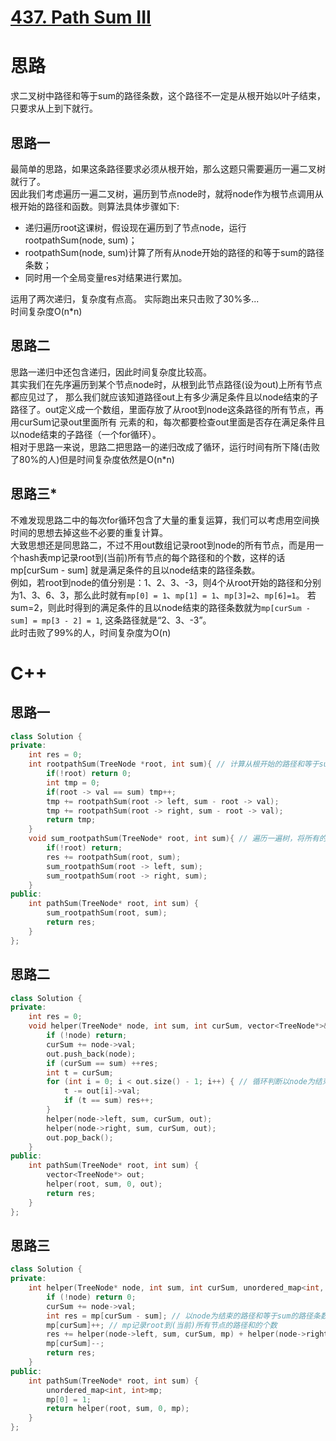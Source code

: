 # [437. Path Sum III](https://leetcode.com/problems/path-sum-iii/description/)
# 思路
求二叉树中路径和等于sum的路径条数，这个路径不一定是从根开始以叶子结束，只要求从上到下就行。
## 思路一
最简单的思路，如果这条路径要求必须从根开始，那么这题只需要遍历一遍二叉树就行了。  
因此我们考虑遍历一遍二叉树，遍历到节点node时，就将node作为根节点调用从根开始的路径和函数。则算法具体步骤如下:
* 递归遍历root这课树，假设现在遍历到了节点node，运行rootpathSum(node, sum)；
* rootpathSum(node, sum)计算了所有从node开始的路径的和等于sum的路径条数；
* 同时用一个全局变量res对结果进行累加。

运用了两次递归，复杂度有点高。
实际跑出来只击败了30%多...    
时间复杂度O(n*n)

## 思路二
思路一递归中还包含递归，因此时间复杂度比较高。  
其实我们在先序遍历到某个节点node时，从根到此节点路径(设为out)上所有节点都应见过了，
那么我们就应该知道路径out上有多少满足条件且以node结束的子路径了。out定义成一个数组，里面存放了从root到node这条路径的所有节点，再用curSum记录out里面所有
元素的和，每次都要检查out里面是否存在满足条件且以node结束的子路径（一个for循环）。   
相对于思路一来说，思路二把思路一的递归改成了循环，运行时间有所下降(击败了80%的人)但是时间复杂度依然是O(n*n)

## 思路三*
不难发现思路二中的每次for循环包含了大量的重复运算，我们可以考虑用空间换时间的思想去掉这些不必要的重复计算。   
大致思想还是同思路二，不过不用out数组记录root到node的所有节点，而是用一个hash表mp记录root到(当前)所有节点的每个路径和的个数，这样的话mp[curSum - sum]
就是满足条件的且以node结束的路径条数。    
例如，若root到node的值分别是：1、2、3、-3，则4个从root开始的路径和分别为1、3、6、3，那么此时就有`mp[0] = 1`、`mp[1] = 1`、`mp[3]=2`、`mp[6]=1`。
若sum=2，则此时得到的满足条件的且以node结束的路径条数就为`mp[curSum - sum] = mp[3 - 2] = 1`, 这条路径就是“2、3、-3”。    
此时击败了99%的人，时间复杂度为O(n)

# C++
## 思路一
``` C++
class Solution {
private:
    int res = 0;
    int rootpathSum(TreeNode *root, int sum){ // 计算从根开始的路径和等于sum的路径条数
        if(!root) return 0;
        int tmp = 0;
        if(root -> val == sum) tmp++;
        tmp += rootpathSum(root -> left, sum - root -> val);
        tmp += rootpathSum(root -> right, sum - root -> val);
        return tmp;
    }
    void sum_rootpathSum(TreeNode* root, int sum){ // 遍历一遍树，将所有的rootpathSum相加
        if(!root) return;
        res += rootpathSum(root, sum);
        sum_rootpathSum(root -> left, sum);
        sum_rootpathSum(root -> right, sum);
    }
public:
    int pathSum(TreeNode* root, int sum) {
        sum_rootpathSum(root, sum);
        return res;
    }
};
```
## 思路二
``` C++
class Solution {
private:
    int res = 0;
    void helper(TreeNode* node, int sum, int curSum, vector<TreeNode*>& out) {
        if (!node) return;
        curSum += node->val;
        out.push_back(node);
        if (curSum == sum) ++res;
        int t = curSum;
        for (int i = 0; i < out.size() - 1; i++) { // 循环判断以node为结束的子路径中是否有满足条件的
            t -= out[i]->val;
            if (t == sum) res++;
        }
        helper(node->left, sum, curSum, out);
        helper(node->right, sum, curSum, out);
        out.pop_back();
    }
public:
    int pathSum(TreeNode* root, int sum) {
        vector<TreeNode*> out;
        helper(root, sum, 0, out);
        return res;
    }
};
```
## 思路三
``` C++
class Solution {
private:
    int helper(TreeNode* node, int sum, int curSum, unordered_map<int, int>& mp) {
        if (!node) return 0;
        curSum += node->val;
        int res = mp[curSum - sum]; // 以node为结束的路径和等于sum的路径条数
        mp[curSum]++; // mp记录root到(当前)所有节点的路径和的个数
        res += helper(node->left, sum, curSum, mp) + helper(node->right, sum, curSum, mp);
        mp[curSum]--;
        return res;
    }
public:
    int pathSum(TreeNode* root, int sum) {
        unordered_map<int, int>mp;
        mp[0] = 1; 
        return helper(root, sum, 0, mp);
    }
};
```
